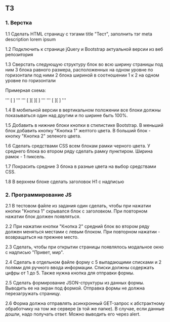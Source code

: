 ## ТЗ

### 1. Верстка

1.1 Сделать HTML страницу с тэгами title "Тест", заполнить тэг meta
description lorem ipsum

1.2 Подключить к странице jQuery и Bootstrap актуальной версии из веб
репозитория

1.3 Сверстать следующую структуру
блок во всю ширину страницы
под ним 3 блока равного размера, расположенных на одном уровне по горизонтали
под ними 2 блока шириной в соотношении 1 к 2 на одном уровне по горизонтали

Примерная схема:

''' [                         ] '''
''' [       ][       ][       ] '''
''' [        ][               ] '''

1.4 В мобильной версии в вертикальном положении все блоки должны
показываться один над другим и по ширине быть 100%.

1.5 Добавить в нижние блоки кнопки в стилистике Bootstrap. В меньший
блок добавить кнопку "Кнопка 1" желтого цвета. В больший блок - кнопку
"Кнопка 2" зеленого цвета.

1.6 Сделать средствами CSS всем блокам рамки черного цвета. У среднего
блока во втором ряду сделать рамку пунктиром. Ширина рамок - 1
пиксель.

1.7 Покрасить средние 3 блока в разные цвета на выбор средствами CSS.

1.8 В верхнем блоке сделать заголовок H1 с надписью

### 2. Программирование JS

2.1 В тестовом файле из задания один сделать, чтобы при нажатии кнопки
"Кнопка 1" скрывался блок с заголовком. При повторном нажатии блок
должен появляться.

2.2 При нажатии кнопки "Кнопка 2" средний блок во втором ряду должен
меняться местами с левым блоком. При повторном нажатии - возвращаться
на прежнее место.

2.3 Сделать, чтобы при открытии страницы появлялось модальное окно с
надписью "Привет, мир".

2.4 Сделать в отдельном файле форму с 5 выпадающими списками и 2
полями для ручного ввода информации. Списки должны содержать цифры от
1 до 5. Также нужна кнопка для отправки формы.

2.5 Сделать формирование JSON-структуры из данных формы. Выводить ее
на экран под формой. Отправка формы не должна перезагружать страницу.

2.6 Форма должна отправлять асинхронный GET-запрос к абстрактному
обработчику на том же сервере (в той же папке). В случае, если данные
дошли, надо получать ответ. Можно выводить его через alert.
